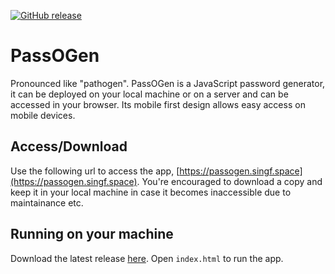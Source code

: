 [![GitHub release](https://img.shields.io/github/release/SingularityF/PassOGen.svg)](https://github.com/SingularityF/PassOGen/releases/latest)

# PassOGen

Pronounced like "pathogen". PassOGen is a JavaScript password generator, it can be deployed on your local machine or on a server and can be accessed in your browser. Its mobile first design allows easy access on mobile devices.

## Access/Download

Use the following url to access the app, [https://passogen.singf.space](https://passogen.singf.space). You're encouraged to download a copy and keep it in your local machine in case it becomes inaccessible due to maintainance etc.

## Running on your machine

Download the latest release [here](https://github.com/SingularityF/PassOGen/releases/latest). Open `index.html` to run the app.
